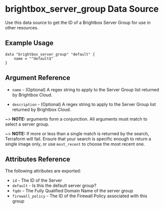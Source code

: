 # brightbox\_server\_group Data Source

Use this data source to get the ID of a Brightbox Server Group for use in other
resources.

## Example Usage

```hcl
data "brightbox_server_group" "default" {
	name = "^default$"
}
```

## Argument Reference

* `name` - (Optional) A regex string to apply to the Server Group list returned
by Brightbox Cloud.

* `description` - (Optional) A regex string to apply to the Server Group list
returned by Brightbox Cloud.

~> **NOTE:** arguments form a conjunction. All arguments must match to
select a server group.

~> **NOTE:** If more or less than a single match is returned by the
search, Terraform will fail. Ensure that your search is specific enough
to return a single image only, or use `most_recent` to choose the most
recent one.

## Attributes Reference

The following attributes are exported:

* `id` - The ID of the Server
* `default` - Is this the default server group?
* `fqdn` - The Fully Qualified Domain Name of the server group
* `firewall_policy` - The ID of the Firewall Policy associated with this group
